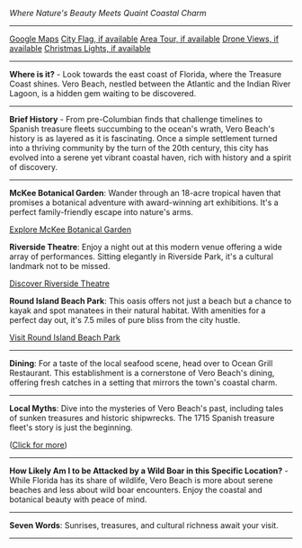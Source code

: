*Where Nature's Beauty Meets Quaint Coastal Charm*

---

[Google Maps](https://www.google.com/maps/place/Vero+Beach,+FL/data=!3m1!1e3)
[City Flag, if available](https://www.google.com/search?tbm=isch&q=Vero+Beach+Flag+Picture)
[Area Tour, if available](https://www.youtube.com/results?search_query=Vero+Beach+4k+tour)
[Drone Views, if available](https://www.youtube.com/results?search_query=Vero+Beach+4k+drone)
[Christmas Lights, if available](https://www.youtube.com/results?search_query=Vero+Beach+christmas+lights&sp=CAI%253D)

---

**Where is it?** - Look towards the east coast of Florida, where the Treasure Coast shines. Vero Beach, nestled between the Atlantic and the Indian River Lagoon, is a hidden gem waiting to be discovered.

---

**Brief History** - From pre-Columbian finds that challenge timelines to Spanish treasure fleets succumbing to the ocean's wrath, Vero Beach's history is as layered as it is fascinating. Once a simple settlement turned into a thriving community by the turn of the 20th century, this city has evolved into a serene yet vibrant coastal haven, rich with history and a spirit of discovery.

---

**McKee Botanical Garden**: Wander through an 18-acre tropical haven that promises a botanical adventure with award-winning art exhibitions. It's a perfect family-friendly escape into nature's arms.

  [Explore McKee Botanical Garden](https://www.youtube.com/results?search_query=Vero+Beach+McKee+Botanical+Garden)

**Riverside Theatre**: Enjoy a night out at this modern venue offering a wide array of performances. Sitting elegantly in Riverside Park, it's a cultural landmark not to be missed.

  [Discover Riverside Theatre](https://www.youtube.com/results?search_query=Vero+Beach+Riverside+Theatre)

**Round Island Beach Park**: This oasis offers not just a beach but a chance to kayak and spot manatees in their natural habitat. With amenities for a perfect day out, it's 7.5 miles of pure bliss from the city hustle.

  [Visit Round Island Beach Park](https://www.youtube.com/results?search_query=Vero+Beach+Round+Island+Beach+Park)

---

**Dining**: For a taste of the local seafood scene, head over to Ocean Grill Restaurant. This establishment is a cornerstone of Vero Beach's dining, offering fresh catches in a setting that mirrors the town's coastal charm.

---

**Local Myths**: Dive into the mysteries of Vero Beach's past, including tales of sunken treasures and historic shipwrecks. The 1715 Spanish treasure fleet's story is just the beginning.

([Click for more](https://www.google.com/search?q=Vero+Beach+local+myths))

---

**How Likely Am I to be Attacked by a Wild Boar in this Specific Location?** - While Florida has its share of wildlife, Vero Beach is more about serene beaches and less about wild boar encounters. Enjoy the coastal and botanical beauty with peace of mind.

---

**Seven Words**: Sunrises, treasures, and cultural richness await your visit.

---